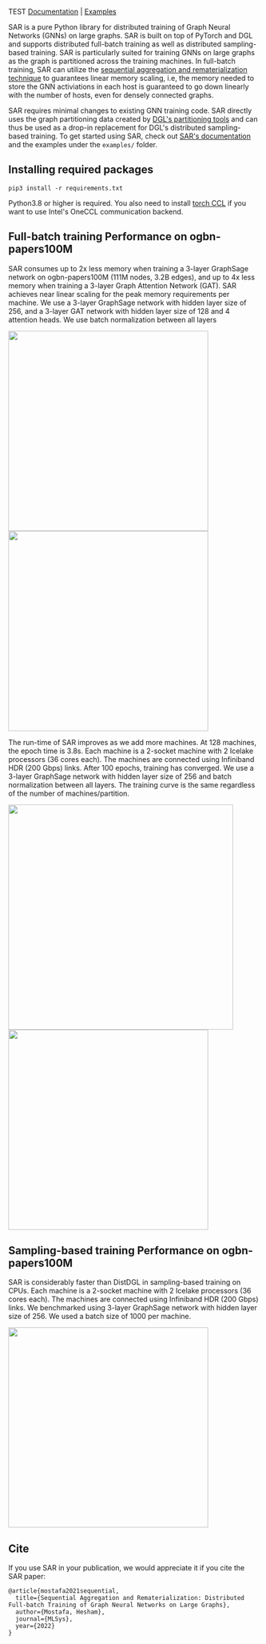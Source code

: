 TEST
[Documentation](https://sar.readthedocs.io/en/latest/) | [Examples](examples/README.md)

SAR is a pure Python library for distributed training of Graph Neural Networks (GNNs) on large graphs. SAR is built on top of PyTorch and DGL and supports distributed full-batch training as well as distributed sampling-based training. SAR is particularly suited for training GNNs on large graphs as the graph is partitioned across the training machines. In full-batch training, SAR can utilize the [sequential aggregation and rematerialization technique](https://proceedings.mlsys.org/paper/2022/hash/5fd0b37cd7dbbb00f97ba6ce92bf5add-Abstract.html) to guarantees linear memory scaling, i.e, the memory needed to store the GNN activiations in each host is guaranteed to go down linearly with the number of hosts, even for densely connected graphs.

SAR requires minimal changes to existing GNN training code. SAR directly uses the graph partitioning data created by [DGL's partitioning tools](https://docs.dgl.ai/en/0.6.x/generated/dgl.distributed.partition.partition_graph.html) and can thus be used as a drop-in replacement for DGL's distributed sampling-based training. To get started using SAR, check out [SAR's documentation](https://sar.readthedocs.io/en/latest/) and the examples under the `examples/` folder.


## Installing required packages
```shell
pip3 install -r requirements.txt
```
Python3.8 or higher is required. You also need to install [torch CCL](https://github.com/intel/torch-ccl) if you want to use Intel's OneCCL communication backend. 

## Full-batch training Performance on ogbn-papers100M
SAR consumes up to 2x less memory when training a 3-layer GraphSage network on ogbn-papers100M (111M nodes, 3.2B edges), and up to 4x less memory when training a 3-layer Graph Attention Network (GAT). SAR achieves near linear scaling for the peak memory requirements per machine. We use a 3-layer GraphSage network with hidden layer size of 256, and a 3-layer GAT network with hidden layer size of 128 and 4 attention heads. We use batch normalization between all layers

<img src="docs/source/images/papers_sage_memory.png" width="400">  <img src="docs/source/images/papers_gat_memory.png" width="400"> 


The run-time of SAR improves as we add more machines. At 128 machines, the epoch time is 3.8s. Each machine is a 2-socket machine with 2 Icelake processors (36 cores each). The machines are connected using Infiniband HDR (200 Gbps) links. After 100 epochs, training has converged. We use a 3-layer GraphSage network with hidden layer size of 256 and batch normalization between all layers. The training curve is the same regardless of the number of machines/partition. 

<img src="docs/source/images/papers_os_scaling.png" width="450">

<img src="docs/source/images/papers_train_full_doc.png" width="400"> 


## Sampling-based training Performance on ogbn-papers100M
SAR  is considerably faster than DistDGL in sampling-based training on CPUs.  Each machine is a 2-socket machine with 2 Icelake processors (36 cores each). The machines are connected using Infiniband HDR (200 Gbps) links.  We benchmarked using  3-layer GraphSage network with hidden layer size of 256. We used a batch size of 1000 per machine.

<img src="docs/source/images/sar_vs_distdgl.png" width="400">  



## Cite

If you use SAR in your publication, we would appreciate it if you cite the SAR paper:
```
@article{mostafa2021sequential,
  title={Sequential Aggregation and Rematerialization: Distributed Full-batch Training of Graph Neural Networks on Large Graphs},
  author={Mostafa, Hesham},
  journal={MLSys},
  year={2022}
}
```
